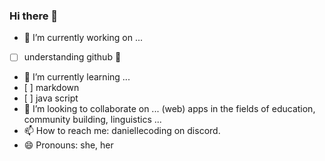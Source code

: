 ### Hi there 👋

- 🔭 I’m currently working on ...
 - [ ] understanding github 🤣
- 🌱 I’m currently learning ...
 - [ ] markdown
 - [ ] java script
- 👯 I’m looking to collaborate on ... (web) apps in the fields of education, community building, linguistics ... 
- 📫 How to reach me: daniellecoding on discord.
- 😄 Pronouns: she, her
